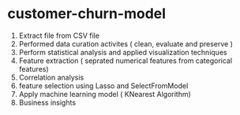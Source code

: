 # customer-churn-model
1. Extract file from CSV file 
2. Performed data curation activites ( clean, evaluate and preserve )
3. Perform statistical analysis and applied visualization techniques
4. Feature extraction ( seprated numerical features from categorical features)
5. Correlation analysis
6. feature selection using Lasso and SelectFromModel
7. Apply machine learning model ( KNearest Algorithm)
8. Business insights
